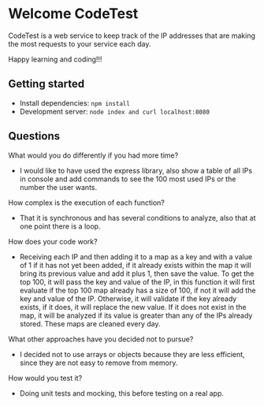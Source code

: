 # Welcome CodeTest

CodeTest is a web service to keep track of the IP addresses that are making the most requests to your service each day.

Happy learning and coding!!!

## Getting started

- Install dependencies: `npm install`
- Development server: `node index and curl localhost:8080`

## Questions

What would you do differently if you had more time?
- I would like to have used the express library, also show a table of all IPs in console and add commands to see the 100 most used IPs or the number the user wants.

How complex is the execution of each function?
- That it is synchronous and has several conditions to analyze, also that at one point there is a loop.

How does your code work?
- Receiving each IP and then adding it to a map as a key and with a value of 1 if it has not yet been added, if it already exists within the map it will bring its previous value and add it plus 1, then save the value. To get the top 100, it will pass the key and value of the IP, in this function it will first evaluate if the top 100 map already has a size of 100, if not it will add the key and value of the IP. Otherwise, it will validate if the key already exists, if it does, it will replace the new value. If it does not exist in the map, it will be analyzed if its value is greater than any of the IPs already stored. These maps are cleaned every day. 

What other approaches have you decided not to pursue?
- I decided not to use arrays or objects because they are less efficient, since they are not easy to remove from memory.

How would you test it?
- Doing unit tests and mocking, this before testing on a real app.